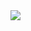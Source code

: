 <img src="https://github.com/iamthevoid/extensions/extensions.svg?sanitize=true" href="https://bintray.com/beta/#/iamthevoid/maven/extensions">